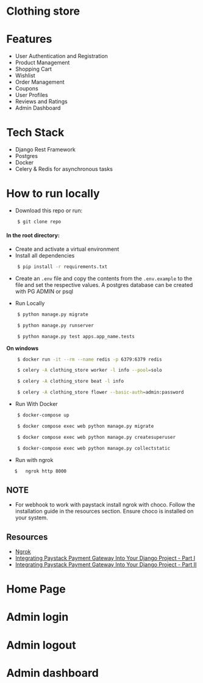 # Clothing store

# Features
* User Authentication and Registration
* Product Management
* Shopping Cart
* Wishlist
* Order Management
* Coupons
* User Profiles
* Reviews and Ratings
* Admin Dashboard

# Tech Stack
* Django Rest Framework
* Postgres
* Docker
* Celery & Redis for asynchronous tasks
  
# How to run locally
* Download this repo or run: 
```bash
    $ git clone repo
```

#### In the root directory:
- Create and activate a virtual environment
- Install all dependencies
```bash
    $ pip install -r requirements.txt
```
- Create an `.env` file and copy the contents from the `.env.example` to the file and set the respective values. A postgres database can be created with PG ADMIN or psql

- Run Locally
```bash
    $ python manage.py migrate
```
```bash
    $ python manage.py runserver
```
```bash
    $ python manage.py test apps.app_name.tests
```

**On windows**
```bash
    $ docker run -it --rm --name redis -p 6379:6379 redis
```
```bash
    $ celery -A clothing_store worker -l info --pool=solo
```
```bash
    $ celery -A clothing_store beat -l info
```
```bash
    $ celery -A clothing_store flower --basic-auth=admin:password
```

- Run With Docker
```bash
    $ docker-compose up  
```
```bash
    $ docker compose exec web python manage.py migrate
```
```bash
    $ docker compose exec web python manage.py createsuperuser
```
```bash
    $ docker-compose exec web python manage.py collectstatic
```

- Run with ngrok
 ```bash
    $   ngrok http 8000
```

## NOTE
* For webhook to work with paystack install ngrok with choco. Follow the installation guide in the resources section. Ensure choco is installed on your system.

## Resources 
* [Ngrok](https://download.ngrok.com/downloads/windows)
* [Integrating Paystack Payment Gateway Into Your Django Project - Part I](https://willingly.hashnode.dev/integrating-paystack-payment-gateway-with-django)
* [Integrating Paystack Payment Gateway Into Your Django Project - Part II](https://willingly.hashnode.dev/integrating-paystack-payment-gateway-with-django-ii)

  
# Home Page
 

# Admin login


# Admin logout
 

# Admin dashboard
 
 

